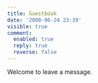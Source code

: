 ```yaml
---
title: Guestbook
date: '2008-06-24 23:39'
visible: true
comment:
  enabled: true
  reply: true
  reverse: false
---
```

Welcome to leave a message.
